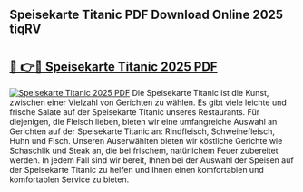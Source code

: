 ## Speisekarte Titanic PDF Download Online 2025 tiqRV

# <h2><a href="http://gcc2icw.nevu.top/?p=Speisekarte+Titanic">🔗 👉🔴 Speisekarte Titanic 2025 PDF</a></h2>

[![Speisekarte Titanic 2025 PDF](https://i.imgur.com/dBaPXMq.png)](http://gcc2icw.nevu.top/?p=Speisekarte+Titanic)
Die Speisekarte Titanic ist die Kunst, zwischen einer Vielzahl von Gerichten zu wählen. Es gibt viele leichte und frische Salate auf der Speisekarte Titanic unseres Restaurants. Für diejenigen, die Fleisch lieben, bieten wir eine umfangreiche Auswahl an Gerichten auf der Speisekarte Titanic an: Rindfleisch, Schweinefleisch, Huhn und Fisch. Unseren Auserwählten bieten wir köstliche Gerichte wie Schaschlik und Steak an, die bei frischem, natürlichem Feuer zubereitet werden. In jedem Fall sind wir bereit, Ihnen bei der Auswahl der Speisen auf der Speisekarte Titanic zu helfen und Ihnen einen komfortablen und komfortablen Service zu bieten.
